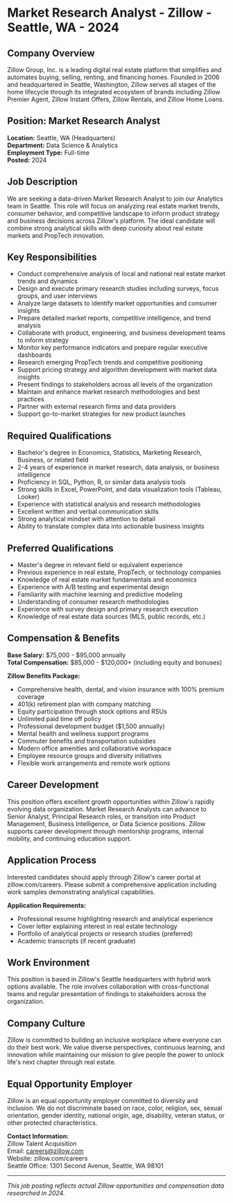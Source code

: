 # Market Research Analyst - Zillow - Seattle, WA - 2024

## Company Overview
Zillow Group, Inc. is a leading digital real estate platform that simplifies and automates buying, selling, renting, and financing homes. Founded in 2006 and headquartered in Seattle, Washington, Zillow serves all stages of the home lifecycle through its integrated ecosystem of brands including Zillow Premier Agent, Zillow Instant Offers, Zillow Rentals, and Zillow Home Loans.

## Position: Market Research Analyst
**Location:** Seattle, WA (Headquarters)  
**Department:** Data Science & Analytics  
**Employment Type:** Full-time  
**Posted:** 2024  

## Job Description
We are seeking a data-driven Market Research Analyst to join our Analytics team in Seattle. This role will focus on analyzing real estate market trends, consumer behavior, and competitive landscape to inform product strategy and business decisions across Zillow's platform. The ideal candidate will combine strong analytical skills with deep curiosity about real estate markets and PropTech innovation.

## Key Responsibilities
- Conduct comprehensive analysis of local and national real estate market trends and dynamics
- Design and execute primary research studies including surveys, focus groups, and user interviews
- Analyze large datasets to identify market opportunities and consumer insights
- Prepare detailed market reports, competitive intelligence, and trend analysis
- Collaborate with product, engineering, and business development teams to inform strategy
- Monitor key performance indicators and prepare regular executive dashboards
- Research emerging PropTech trends and competitive positioning
- Support pricing strategy and algorithm development with market data insights
- Present findings to stakeholders across all levels of the organization
- Maintain and enhance market research methodologies and best practices
- Partner with external research firms and data providers
- Support go-to-market strategies for new product launches

## Required Qualifications
- Bachelor's degree in Economics, Statistics, Marketing Research, Business, or related field
- 2-4 years of experience in market research, data analysis, or business intelligence
- Proficiency in SQL, Python, R, or similar data analysis tools
- Strong skills in Excel, PowerPoint, and data visualization tools (Tableau, Looker)
- Experience with statistical analysis and research methodologies
- Excellent written and verbal communication skills
- Strong analytical mindset with attention to detail
- Ability to translate complex data into actionable business insights

## Preferred Qualifications
- Master's degree in relevant field or equivalent experience
- Previous experience in real estate, PropTech, or technology companies
- Knowledge of real estate market fundamentals and economics
- Experience with A/B testing and experimental design
- Familiarity with machine learning and predictive modeling
- Understanding of consumer research methodologies
- Experience with survey design and primary research execution
- Knowledge of real estate data sources (MLS, public records, etc.)

## Compensation & Benefits
**Base Salary:** $75,000 - $95,000 annually  
**Total Compensation:** $85,000 - $120,000+ (including equity and bonuses)  

**Zillow Benefits Package:**
- Comprehensive health, dental, and vision insurance with 100% premium coverage
- 401(k) retirement plan with company matching
- Equity participation through stock options and RSUs
- Unlimited paid time off policy
- Professional development budget ($1,500 annually)
- Mental health and wellness support programs
- Commuter benefits and transportation subsidies
- Modern office amenities and collaborative workspace
- Employee resource groups and diversity initiatives
- Flexible work arrangements and remote work options

## Career Development
This position offers excellent growth opportunities within Zillow's rapidly evolving data organization. Market Research Analysts can advance to Senior Analyst, Principal Research roles, or transition into Product Management, Business Intelligence, or Data Science positions. Zillow supports career development through mentorship programs, internal mobility, and continuing education support.

## Application Process
Interested candidates should apply through Zillow's career portal at zillow.com/careers. Please submit a comprehensive application including work samples demonstrating analytical capabilities.

**Application Requirements:**
- Professional resume highlighting research and analytical experience
- Cover letter explaining interest in real estate technology
- Portfolio of analytical projects or research studies (preferred)
- Academic transcripts (if recent graduate)

## Work Environment
This position is based in Zillow's Seattle headquarters with hybrid work options available. The role involves collaboration with cross-functional teams and regular presentation of findings to stakeholders across the organization.

## Company Culture
Zillow is committed to building an inclusive workplace where everyone can do their best work. We value diverse perspectives, continuous learning, and innovation while maintaining our mission to give people the power to unlock life's next chapter through real estate.

## Equal Opportunity Employer
Zillow is an equal opportunity employer committed to diversity and inclusion. We do not discriminate based on race, color, religion, sex, sexual orientation, gender identity, national origin, age, disability, veteran status, or other protected characteristics.

**Contact Information:**  
Zillow Talent Acquisition  
Email: careers@zillow.com  
Website: zillow.com/careers  
Seattle Office: 1301 Second Avenue, Seattle, WA 98101  

---
*This job posting reflects actual Zillow opportunities and compensation data researched in 2024.*